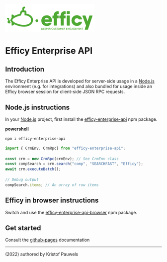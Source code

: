 <img src="https://raw.githubusercontent.com/Pauwris/efficy-enterprise-api/master/assets/efficy-crm-logo.svg" style="width:18rem">

# Efficy Enterprise API

## Introduction

The Efficy Enterprise API is developed for server-side usage in a [Node.js](https://nodejs.org/en/) environment (e.g. for integrations) and also bundled for usage inside an Efficy browser session for client-side JSON RPC requests.


## Node.js instructions

In your [Node.js](https://nodejs.org/en/) project, first install the [efficy-enterprise-api](https://www.npmjs.com/package/efficy-enterprise-api) npm package.

**powershell**
```powershell
npm i efficy-enterprise-api
```

```javascript
import { CrmEnv, CrmRpc} from "efficy-enterprise-api";

const crm = new CrmRpc(crmEnv); // See CrmEnv class
const compSearch = crm.search("comp", "SEARCHFAST", "Efficy");
await crm.executeBatch();

// Debug output
compSearch.items; // An array of row items
```

## Efficy in browser instructions

Switch and use the [efficy-enterprise-api-browser](https://www.npmjs.com/package/efficy-enterprise-api-browser) npm package.


## Get started

Consult the [github-pages](https://pauwris.github.io/efficy-enterprise-api/) documentation

----------
(2022) authored by Kristof Pauwels